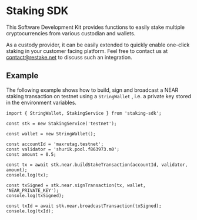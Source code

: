# Staking SDK

This Software Development Kit provides functions to easily stake multiple cryptocurrencies from various custodian and wallets.

As a custody provider, it can be easily extended to quickly enable one-click staking in your customer facing platform. Feel free to contact us at contact@restake.net to discuss such an integration.

## Example

The following example shows how to build, sign and broadcast a NEAR staking transaction on testnet using a `StringWallet` , i.e. a private key stored in the environment variables.

```
import { StringWallet, StakingService } from 'staking-sdk'; 

const stk = new StakingService('testnet');

const wallet = new StringWallet();

const accountId = 'maxrutag.testnet';
const validator = 'shurik.pool.f863973.m0';
const amount = 0.5;

const tx = await stk.near.buildStakeTransaction(accountId, validator, amount);
console.log(tx);

const txSigned = stk.near.signTransaction(tx, wallet, 'NEAR_PRIVATE_KEY');
console.log(txSigned);

const txId = await stk.near.broadcastTransaction(txSigned);
console.log(txId);
```